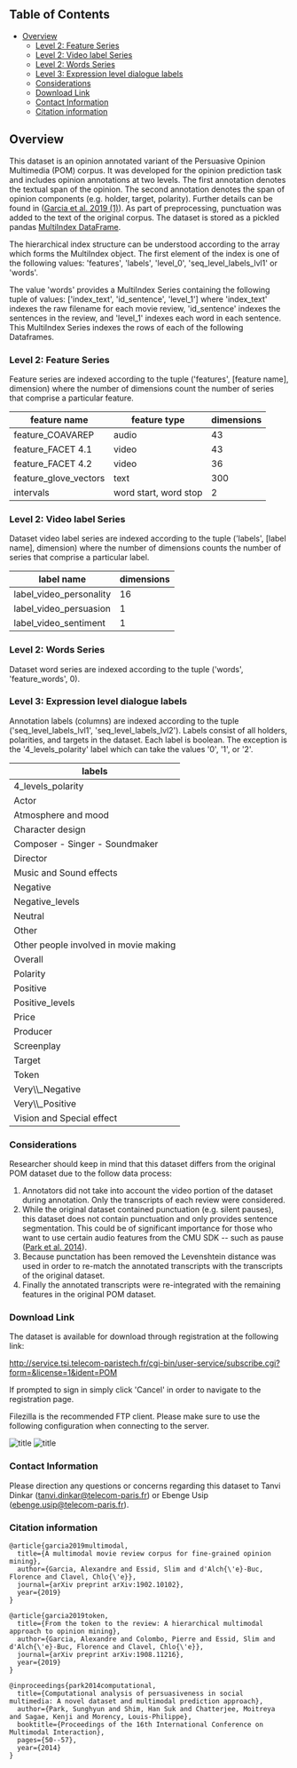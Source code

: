 ## Table of Contents <!-- omit in toc -->
- [Overview](#overview)
  - [Level 2: Feature Series](#level-2-feature-series)
  - [Level 2: Video label Series](#level-2-video-label-series)
  - [Level 2: Words Series](#level-2-words-series)
  - [Level 3: Expression level dialogue labels](#level-3-expression-level-dialogue-labels)
  - [Considerations](#considerations)
  - [Download Link](#download-link)
  - [Contact Information](#contact-information)
  - [Citation information](#citation-information)

## Overview

This dataset is an opinion annotated variant of the Persuasive Opinion Multimedia (POM) corpus. It was developed for the opinion prediction task and includes opinion annotations at two levels. The first annotation denotes the textual span of the opinion. The second annotation denotes the span of opinion components (e.g. holder, target, polarity). Further details can be found in ([Garcia et al. 2019 (1)](https://arxiv.org/abs/1902.10102)). As part of preprocessing, punctuation was added to the text of the original corpus. The dataset is stored as a pickled pandas [MultiIndex DataFrame](https://pandas.pydata.org/pandas-docs/stable/user_guide/advanced.html#hierarchical-indexing-multiindex).

The hierarchical index structure can be understood according to the array which forms the MultiIndex object. The first element of the index is one of the following values: 'features', 'labels', 'level_0', 'seq_level_labels_lvl1' or 'words'.

The value 'words' provides a MultiIndex Series containing the following tuple of values: ['index_text', 'id_sentence', 'level_1'] where 'index_text' indexes the raw filename for each movie review, 'id_sentence' indexes the sentences in the review, and 'level_1' indexes each word in each sentence. This MultiIndex Series indexes the rows of each of the following Dataframes.

### Level 2: Feature Series

Feature series are indexed according to the tuple ('features', [feature name], dimension) where the number of dimensions count the number of series that comprise a particular feature.

| feature name          | feature type          | dimensions |
| --------------------- | --------------------- | ---------- |
| feature_COAVAREP      | audio                 | 43         |
| feature_FACET 4.1     | video                 | 43         |
| feature_FACET 4.2     | video                 | 36         |
| feature_glove_vectors | text                  | 300        |
| intervals             | word start, word stop | 2          |


### Level 2: Video label Series

Dataset video label series are indexed according to the tuple ('labels', [label name], dimension) where the number of dimensions counts the number of series that comprise a particular label.

| label name              | dimensions |
| ----------------------- | ---------- |
| label_video_personality | 16         |
| label_video_persuasion  | 1          |
| label_video_sentiment   | 1          |

### Level 2: Words Series

Dataset word series are indexed according to the tuple ('words', 'feature_words', 0).

### Level 3: Expression level dialogue labels
Annotation labels (columns) are indexed according to the tuple ('seq_level_labels_lvl1', 'seq_level_labels_lvl2'). Labels consist of all holders, polarities, and targets in the dataset. Each label is boolean. The exception is the '4_levels_polarity' label which can take the values '0', '1', or '2'.

| labels                                |
| ------------------------------------- |
| 4_levels_polarity                     |
| Actor                                 |
| Atmosphere and mood                   |
| Character design                      |
| Composer - Singer - Soundmaker        |
| Director                              |
| Music and Sound effects               |
| Negative                              |
| Negative_levels                       |
| Neutral                               |
| Other                                 |
| Other people involved in movie making |
| Overall                               |
| Polarity                              |
| Positive                              |
| Positive_levels                       |
| Price                                 |
| Producer                              |
| Screenplay                            |
| Target                                |
| Token                                 |
| Very\\\\_Negative                     |
| Very\\\\_Positive                     |
| Vision and Special effect             |

### Considerations

Researcher should keep in mind that this dataset differs from the original POM dataset due to the follow data process:

1. Annotators did not take into account the video portion of the dataset during annotation. Only the transcripts of each review were considered.
2. While the original dataset contained punctuation (e.g. silent pauses), this dataset does not contain punctuation and only provides sentence segmentation. This could be of significant importance for those who want to use certain audio features from the CMU SDK -- such as pause ([Park et al. 2014](https://dl.acm.org/doi/pdf/10.1145/2663204.2663260)).
3. Because punctation has been removed the Levenshtein distance was used in order to re-match the annotated transcripts with the transcripts of the original dataset.
4. Finally the annotated transcripts were re-integrated with the remaining features in the original POM dataset.

### Download Link

The dataset is available for download through registration at the following link: 

http://service.tsi.telecom-paristech.fr/cgi-bin/user-service/subscribe.cgi?form=&license=1&ident=POM

If prompted to sign in simply click 'Cancel' in order to navigate to the registration page.

Filezilla is the recommended FTP client. Please make sure to use the following configuration when connecting to the server.

![title](Images/general.png "General settings")
![title](Images/advanced.png "Advanced settings")

### Contact Information

Please direction any questions or concerns regarding this dataset to Tanvi Dinkar (tanvi.dinkar@telecom-paris.fr) or Ebenge Usip (ebenge.usip@telecom-paris.fr).

### Citation information

```
@article{garcia2019multimodal,
  title={A multimodal movie review corpus for fine-grained opinion mining},
  author={Garcia, Alexandre and Essid, Slim and d'Alch{\'e}-Buc, Florence and Clavel, Chlo{\'e}},
  journal={arXiv preprint arXiv:1902.10102},
  year={2019}
}

@article{garcia2019token,
  title={From the token to the review: A hierarchical multimodal approach to opinion mining},
  author={Garcia, Alexandre and Colombo, Pierre and Essid, Slim and d'Alch{\'e}-Buc, Florence and Clavel, Chlo{\'e}},
  journal={arXiv preprint arXiv:1908.11216},
  year={2019}
}

@inproceedings{park2014computational,
  title={Computational analysis of persuasiveness in social multimedia: A novel dataset and multimodal prediction approach},
  author={Park, Sunghyun and Shim, Han Suk and Chatterjee, Moitreya and Sagae, Kenji and Morency, Louis-Philippe},
  booktitle={Proceedings of the 16th International Conference on Multimodal Interaction},
  pages={50--57},
  year={2014}
}
```






